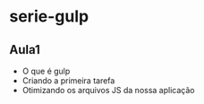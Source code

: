 ﻿# serie-gulp
 
 ## Aula1
 - O que é gulp
 - Criando a primeira tarefa
 - Otimizando os arquivos JS da nossa aplicação
